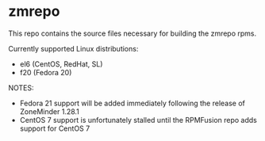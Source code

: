# zmrepo
This repo contains the source files necessary for building the zmrepo rpms.

Currently supported Linux distributions:
- el6 (CentOS, RedHat, SL)
- f20 (Fedora 20)

NOTES:
- Fedora 21 support will be added immediately following the release of ZoneMinder 1.28.1 
- CentOS 7 support is unfortunately stalled until the RPMFusion repo adds support for CentOS 7

